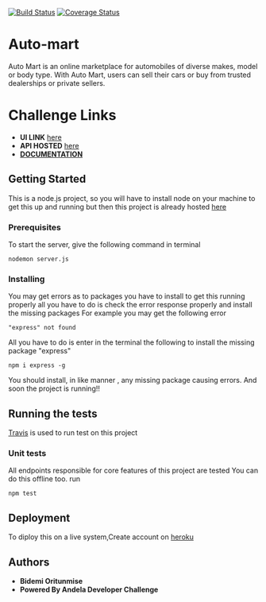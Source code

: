 [![Build Status](https://travis-ci.com/coolbop1/automart.svg?branch=develop)](https://travis-ci.com/coolbop1/automart)
[![Coverage Status](https://coveralls.io/repos/github/coolbop1/automart/badge.svg?branch=develop)](https://coveralls.io/github/coolbop1/automart?branch=develop)
# Auto-mart
Auto Mart is an online marketplace for automobiles of diverse makes, model or body type. With Auto Mart, users can sell their cars or buy from trusted dealerships or private sellers.

# Challenge Links
* **UI LINK** [here](https://coolbop1.github.io/automart/index.html) 
* **API HOSTED** [here](https://thawing-beach-89294.herokuapp.com/)
* **[DOCUMENTATION](https://app.swaggerhub.com/apis-docs/coolbop/AutoMart/v1#/default/post_api_v1_auth_signup)**

## Getting Started
This is a node.js project, so you will have to install node  on your machine to get this up and running 
but then this project is already hosted [here](https://thawing-beach-89294.herokuapp.com/) 

### Prerequisites
To start the server, give the following command in terminal
```
nodemon server.js
```

### Installing
You may get errors as to packages you have to install to get this running properly
all you have to do is check the error response properly and install the missing packages
For example you may get the following error
```
"express" not found
```
All  you have to do is enter in the terminal the following to install the missing package "express"
```
npm i express -g
```
You should install, in like manner , any missing package causing errors. 
And soon the project is running!!

## Running the tests
[Travis](https://travis-ci.org/coolbop1/automart) is used to run test on this project

### Unit tests
All endpoints responsible for core features of this project are tested 
You can do this offline too. run
```
npm test
```

## Deployment
To diploy this on a live system,Create account on [heroku](https://herokuapp.com/) 


## Authors
* **Bidemi Oritunmise** 
* **Powered By Andela Developer Challenge** 




